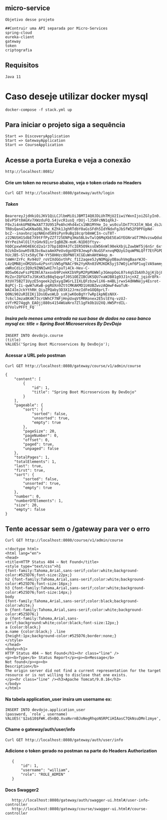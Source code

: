 ## micro-service
```
Objetivo desse projeto

##Contruir uma API separada por Micro-Services
spring-cloud
eureka-client
gateway
token
criptografia

```
## Requisitos
```
Java 11

```

# Caso deseje utilizar docker mysql
```
docker-compose -f stack.yml up

```

## Para iniciar o projeto siga a sequência
```
Start => DiscoveryApplication
Start => GatewayApplication
Start => CourseApplication

```


## Acesse a porta Eureka e veja a conexão
```
http://localhost:8081/

```

#### Crie um token no recurso abaixo, veja o token criado no Headers
```
Curl GET http://localhost:8080/gateway/auth/login

```
##### Token

```
BearereyJjdHkiOiJKV1QiLCJlbmMiOiJBMTI4Q0JDLUhTMjU2IiwiYWxnIjoiZGlyIn0..m-bEvP5Ft0AGXv7XWzduFQ.S4jvcR1usQ_rDUj-lJ50FcNN1qXkJ-F0xJi4nkUPNEHwXAT73U951PeAhcHhd4xCs1NN1MYHe_Io_ws0culDnT7tX3lH_Nb4_dsJaRm_sHvo7ESCj6Qn57luqz6qhnJIcHNe1WXCNDSgq8hMsxcwyjR2MwqnjaEJWZYFUyxSxGRCc0i68dQFxAfXZsEMM7_Ha42DgOvsKXhet-TR0sQan4IwGKNaO8L30x_KZhk1JghRTdbY0aGsSFdh5IdYNdxFgJbSfW52F9PFUpNd-bcZ--inavbnzjqzNAEndS89iPyn9uBg18cqrb8mWCIn-cuT8T-z22NUSH1SdbE7X9tFfPyZZf725ENPq3Ha5BLbvTwlQ6MqXbE5EaGYEGNraGT7MdvzswQduLAYs0mvWsKcvZU4ztEHjkWCWo1uwexkLOVlsRepltiSySBwMGHUqtoQWRB3tsrkrAPedKXY5hlWt8C3qpeC_F3SP5CNtrs4N__phedWj9SZ-9YrPeih4lO1lYzGHv9ILnrIqB8ZN-moK-N1D03ftyv-hbDCpxwhHO4E6Cd2a1r37bp18DX4JTcIER5O9kssEW56nWl90ekXbjLZuwbWf5j6nSr_6xfwwiSoEBcoxdDRYlLZwqEj_yWB4AIGJhofImOPJLhrONRM2eyuFRIQEAV-0JzkDxGowH5VBJbc6wzaAmXPeUvdgoXDY8JewpFcNuGSFxnvqMQUyUJquWPNLQff7EtPGPDdHs-hUcJB5-Sltx50yCTW-YY58HHzc8bPN0lXCGEuWnAHtW4ep_m-tmWHrZrFc_Rv94U7_roVIXdGGvthPc_f1I2aqee5JyNOMqpyOBauhVmgBaarWJO-L4zQMN8jnOM2USu4zPsnYiVW5gFNACr9k2YyKRn03VMJKDK5yj57WOjLmf6P1uglVA9ammy00fCML9hsAc8l6uNoSucHzvuscVXFEW81JxVLFTnBnaVuu-oWRoCdiccIQ9z9ZNNIwHI7nlpuTi4Ck-Hev-C-8DSwO6zwFszPQ3NlA7axoxb9PzekKIbVPpM2PpMUWWly3GmopOoL07s4qSIbAXhJgjKjbj8MFWoTRA7q8IV-MzZorZQfGXToJSKsK5zB8q5qvpfJ0S1OEZIBCUKSQU7xaWJB81g93J1njnXZ_jqidr8Fk-XtUV75B2T1UyzE5ngeek2q5xygIWGrLIIXLQFzbzwliX6-m4BLjrwxS4dHWNejy4Esrot-BqPCj-Ii-qwW7uKwB-pgRUXn9ZttCMKAKMD1U4UBZwvzAQmwF4waTuN-WAI4IeJckYthRH_QiyZPQaby3D3X12JrmzIdFeGOQ8prLT-Q0Ni902uRIEIKj1DsUEwsWLD_ssKjwKOoBgYr7wRp1kpNEsNXX-7c6clJmza8K4K73crUWhCF7NFjHnpUxqVtMRKonex2E5slEYq-vzUJ-sVfrM274ggh_EAOjj880s4154WUaNro7Zl1gFkOb1U2XQ.HW5PrdIL-O7VolvPFFt_FQ```

```
##### Insira pelo menos uma entrada na sua base de dados no caso banco mysql  ex: title = Spring Boot Microservices By DevDojo

```
INSERT INTO devdojo.course
(title)
VALUES('Spring Boot Microservices By DevDojo');
```

#### Acessar a URL pelo postman
```
Curl GET http://localhost:8080/gateway/course/v1/admin/course

```

```
{
    "content": [
        {
            "id": 1,
            "title": "Spring Boot Microservices By DevDojo"
        }
    ],
    "pageable": {
        "sort": {
            "sorted": false,
            "unsorted": true,
            "empty": true
        },
        "pageSize": 20,
        "pageNumber": 0,
        "offset": 0,
        "paged": true,
        "unpaged": false
    },
    "totalPages": 1,
    "totalElements": 1,
    "last": true,
    "first": true,
    "sort": {
        "sorted": false,
        "unsorted": true,
        "empty": true
    },
    "number": 0,
    "numberOfElements": 1,
    "size": 20,
    "empty": false
}

```

## Tente acessar sem o /gateway  para ver o erro
```
Curl GET http://localhost:8080/course/v1/admin/course
```


```
<!doctype html>
<html lang="en">
<head>
<title>HTTP Status 404 – Not Found</title>
<style type="text/css">h1
{font-family:Tahoma,Arial,sans-serif;color:white;background-color:#525D76;font-size:22px;}
h2 {font-family:Tahoma,Arial,sans-serif;color:white;background-color:#525D76;font-size:16px;}
h3 {font-family:Tahoma,Arial,sans-serif;color:white;background-color:#525D76;font-size:14px;}
body
{font-family:Tahoma,Arial,sans-serif;color:black;background-color:white;}
b {font-family:Tahoma,Arial,sans-serif;color:white;background-color:#525D76;}
p {font-family:Tahoma,Arial,sans-serif;background:white;color:black;font-size:12px;}
a {color:black;}
a.name {color:black;} .line
{height:1px;background-color:#525D76;border:none;}
</style>
</head>
<body><h1>
HTTP Status 404 – Not Found</h1><hr class="line" />
<p><b>Type</b> Status Report</p><p><b>Message</b>
Not found</p><p><b>
Description</b>
The origin server did not find a current representation for the target resource or is not willing to disclose that one exists.
</p><hr class="line" /><h3>Apache Tomcat/9.0.16</h3>
</body>
</html>

```

#### Na tabela application_user insira um username ex:
```
INSERT INTO devdojo.application_user
(password, `role`, username)
VALUES('$2a$10$FWK.d5nBQ.XvaNvrnBJoNegRhqoNSRPCiHIAasC7QkNsuDMnlzmye','ADMIN','william');
```

#### Chame o gateway/auth/user/info
```
Curl GET http://localhost:8080/gateway/auth/user/info
```
#### Adicione o token gerado no postman na parte do  Headers Authorization

```
   {
       "id": 1,
       "username": "william",
       "role": "ROLE_ADMIN"
   }

```

#### Docs Swagger2

```
   http://localhost:8080/gateway/auth/swagger-ui.html#/user-info-controller
   http://localhost:8080/gateway/course/swagger-ui.html#/course-controller

```